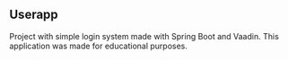 ## Userapp

Project with simple login system made with Spring Boot and Vaadin. This application was made for educational purposes.